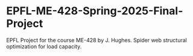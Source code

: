 # EPFL-ME-428-Spring-2025-Final-Project
EPFL Project for the course ME-428 by J. Hughes. Spider web structural optimization for load capacity.
